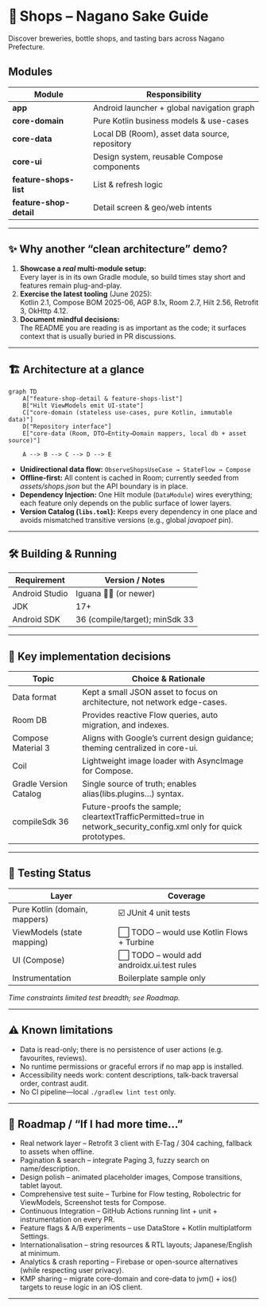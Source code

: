 # 🍶 Shops – Nagano Sake Guide

Discover breweries, bottle shops, and tasting bars across Nagano Prefecture.

## Modules

| Module                 | Responsibility                                  |
|------------------------|-------------------------------------------------|
| **app**                | Android launcher + global navigation graph      |
| **core-domain**        | Pure Kotlin business models & use-cases         |
| **core-data**          | Local DB (Room), asset data source, repository  |
| **core-ui**            | Design system, reusable Compose components      |
| **feature-shops-list** | List & refresh logic                            |
| **feature-shop-detail**| Detail screen & geo/web intents                 |

---

## ✨ Why another “clean architecture” demo?

1. **Showcase a _real_ multi-module setup:**  
   Every layer is in its own Gradle module, so build times stay short and features remain plug-and-play.
2. **Exercise the latest tooling** (June 2025):  
   Kotlin 2.1, Compose BOM 2025-06, AGP 8.1x, Room 2.7, Hilt 2.56, Retrofit 3, OkHttp 4.12.
3. **Document mindful decisions:**  
   The README you are reading is as important as the code; it surfaces context that is usually buried in PR discussions.

---

## 🏗️ Architecture at a glance

```mermaid
graph TD
    A["feature-shop-detail & feature-shops-list"]
    B["Hilt ViewModels emit UI-state"]
    C["core-domain (stateless use-cases, pure Kotlin, immutable data)"]
    D["Repository interface"]
    E["core-data (Room, DTO→Entity→Domain mappers, local db + asset source)"]

    A --> B --> C --> D --> E
```

- **Unidirectional data flow:** `ObserveShopsUseCase → StateFlow → Compose`
- **Offline-first:** All content is cached in Room; currently seeded from _assets/shops.json_ but the API boundary is in place.
- **Dependency Injection:** One Hilt module (`DataModule`) wires everything; each feature only depends on the public surface of lower layers.
- **Version Catalog (`libs.toml`):** Keeps every dependency in one place and avoids mismatched transitive versions (e.g., global _javapoet_ pin).

---

## 🛠️ Building & Running

| Requirement     | Version / Notes                         |
|-----------------|-----------------------------------------|
| Android Studio  | Iguana 🐱‍👤 (or newer)                  |
| JDK             | 17+                                     |
| Android SDK     | 36 (compile/target); minSdk 33          |

---

## 🧩 Key implementation decisions

**Topic**               | **Choice & Rationale**
------------------------|---------------------------------------------------------
Data format             | Kept a small JSON asset to focus on architecture, not network edge-cases.
Room DB                 | Provides reactive Flow queries, auto migration, and indexes.
Compose Material 3      | Aligns with Google’s current design guidance; theming centralized in core-ui.
Coil                    | Lightweight image loader with AsyncImage for Compose.
Gradle Version Catalog  | Single source of truth; enables alias(libs.plugins…) syntax.
compileSdk 36           | Future-proofs the sample; cleartextTrafficPermitted=true in network_security_config.xml only for quick prototypes.

---

## 🧪 Testing Status

**Layer**                  | **Coverage**
---------------------------|-----------------------------------------
Pure Kotlin (domain, mappers) | ☑️ JUnit 4 unit tests
ViewModels (state mapping)     | ⬜ TODO – would use Kotlin Flows + Turbine
UI (Compose)                   | ⬜ TODO – would add androidx.ui.test rules
Instrumentation                | Boilerplate sample only

_Time constraints limited test breadth; see Roadmap._

---

## ⚠️ Known limitations

- Data is read-only; there is no persistence of user actions (e.g. favourites, reviews).
- No runtime permissions or graceful errors if no map app is installed.
- Accessibility needs work: content descriptions, talk-back traversal order, contrast audit.
- No CI pipeline—local `./gradlew lint test` only.

---

## 🚀 Roadmap / “If I had more time…”

- Real network layer – Retrofit 3 client with E‑Tag / 304 caching, fallback to assets when offline.
- Pagination & search – integrate Paging 3, fuzzy search on name/description.
- Design polish – animated placeholder images, Compose transitions, tablet layout.
- Comprehensive test suite – Turbine for Flow testing, Robolectric for ViewModels, Screenshot tests for Compose.
- Continuous Integration – GitHub Actions running lint + unit + instrumentation on every PR.
- Feature flags & A/B experiments – use DataStore + Kotlin multiplatform Settings.
- Internationalisation – string resources & RTL layouts; Japanese/English at minimum.
- Analytics & crash reporting – Firebase or open-source alternatives (while respecting user privacy).
- KMP sharing – migrate core-domain and core-data to jvm() + ios() targets to reuse logic in an iOS client.

---
